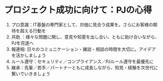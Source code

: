 # プロジェクト成功に向けて：PJの心得

1. プロ意識：IT基盤の専門家として、対価に見合う成果を。さらにお客様の期待を超える行動を
2. 共助 ：様々な問題に関し、意見や知恵を出し合い、ともに助け合いながら、PJを完遂へ
3. 報連相: 日々のコミュニケーション・雑談・相談の時間を大切に。アイデアを活かしましょう
4. ルール遵守：セキュリティ／コンプライアンス／PJルール遵守を最優先に
5. 継承：先輩／若手／パートナーともに成長しながら、知見・経験を次世代に繋いでいきましょう
